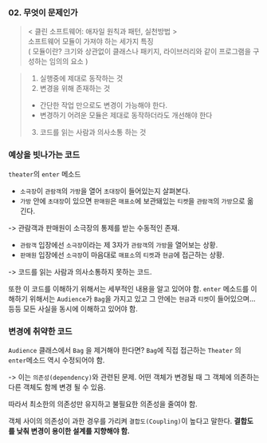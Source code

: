 ### 02. 무엇이 문제인가
> < 클린 소프트웨어: 애자일 원칙과 패턴, 실천방법 >  
> 소프트웨어 모듈이 가져야 하는 세가지 특징  
> ( 모듈이란? 크기와 상관없이 클래스나 패키지, 라이브러리와 같이 프로그램을 구성하는 임의의 요소 )  

> 1. 실행중에 제대로 동작하는 것  
> 2. 변경을 위해 존재하는 것   
>  -  간단한 작업 만으로도 변경이 가능해야 한다.  
> -  변경하기 어려운 모듈은 제대로 동작하더라도 개선해야 한다  
> 3. 코드를 읽는 사람과 의사소통 하는 것  

### 예상을 빗나가는 코드 
`theater`의 `enter` 메소드
* `소극장`이 `관람객`의 `가방`을 열어 `초대장`이 들어있는지 살펴본다. 
* `가방` 안에 `초대장`이 있으면 `판매원`은 `매표소`에 보관돼있는 `티켓`을 `관람객`의 `가방`으로 옮긴다.

-> 관람객과 판매원이 소극장의 통제를 받는 수동적인 존재. 

* `관람객` 입장에선 `소극장`이라는 제 3자가 `관람객`의 `가방`을 열어보는 상황.
* `판매원` 입장에선 `소극장`이 마음대로 `매표소`의 `티켓`과 `현금`에 접근하는 상황.

-> 코드를 읽는 사람과 의사소통하지 못하는 코드.

 또한 이 코드를 이해하기 위해서는 세부적인 내용을 알고 있어야 함.
`enter` 메소드를 이해하기 위해서는 `Audience`가 `Bag`을 가지고 있고 그 안에는  `현금`과 `티켓`이 들어있으며… 등등 모든 사실을 동시에 이해하고 있어야 함.

### 변경에 취약한 코드
`Audience` 클래스에서 `Bag` 을 제거해야 한다면? `Bag`에 직접 접근하는 `Theater` 의 `enter`메소드 역시 수정되어야 함. 

-> 이는 `의존성(dependency)`와 관련된 문제. 
어떤 객체가 변경될 때 그 객체에 의존하는 다른 객체도 함께 변경 될 수 있음.

따라서 최소한의 의존성만 유지하고 불필요한 의존성을 줄여야 함. 

객체 사이의 의존성이 과한 경우를 가리켜 `결합도(Coupling)`이 높다고 말한다. 
**결합도를 낮춰 변경이 용이한 설계를 지향해야 함.**

